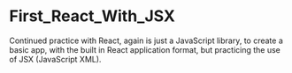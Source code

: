 # First_React_With_JSX
Continued practice with React, again is just a JavaScript library, to create a basic app, with the built in React application format, but practicing the use of JSX (JavaScript XML).
